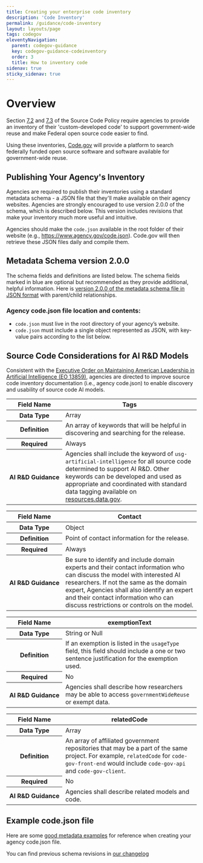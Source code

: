 ```yaml
---
title: Creating your enterprise code inventory
description: 'Code Inventory'
permalink: /guidance/code-inventory
layout: layouts/page
tags: codegov
eleventyNavigation:
  parent: codegov-guidance
  key: codegov-guidance-codeinventory
  order: 3
  title: How to inventory code
sidenav: true
sticky_sidenav: true
---
```


# Overview

Section
  <a href="https://www.whitehouse.gov/wp-content/uploads/legacy_drupal_files/omb/memoranda/2016/m_16_21.pdf" target="_blank">7.2</a>
  and <a href="https://www.whitehouse.gov/wp-content/uploads/legacy_drupal_files/omb/memoranda/2016/m_16_21.pdf" target="_blank">7.3</a> of the Source Code Policy require agencies to provide an inventory of their 'custom-developed code' to support government-wide reuse and make Federal open source code easier to find.

Using these inventories, <!--TODO: Fix this URL to be Code.gov after new CNAME is pointed--><a href="https://dsacms.github.io/code-gov/">Code.gov</a> will provide a platform to search federally funded open source software and software available for government-wide reuse.

## Publishing Your Agency's Inventory

Agencies are required to publish their inventories using a standard metadata schema - a JSON file that they'll make available on their agency websites. Agencies are strongly encouraged to use version 2.0.0 of the schema, which is described below. This version includes revisions that make your inventory much more useful and intuitive.

Agencies should make the `code.json` available in the root folder of their website (e.g., https://www.agency.gov/code.json). Code.gov will then retrieve these JSON files daily and compile them.

## Metadata Schema version 2.0.0

The schema fields and definitions are listed below.
<span class="text-accent-cool-dark" aria-hidden="true">The schema fields marked in blue are optional but recommended as they provide additional, helpful information.</span>
Here is <a href="https://github.com/GSA/code-gov-data/blob/master/schemas/schema-2.0.0.json">version 2.0.0 of the metadata schema file in JSON format</a>
with parent/child relationships.

### Agency code.json file location and contents:
<ul>
  <li><code>code.json</code> must live in the root directory of your agency’s website.</li>
  <li>
    <code>code.json</code> must include a single object represented as JSON, with key-value pairs according to the list below.
  </li>
</ul>

## Source Code Considerations for AI R&amp;D Models
Consistent with the 
<a href="https://bidenwhitehouse.archives.gov/briefing-room/presidential-actions/2025/01/14/executive-order-on-advancing-united-states-leadership-in-artificial-intelligence-infrastructure/">Executive Order on Maintaining American Leadership in Artificial Intelligence (EO 13859)</a>, agencies are directed to improve source code inventory documentation (i.e., agency code.json) to enable discovery and usability of source code AI models. 

  <table>
    <thead>
      <tr>
        <th scope="col">Field Name</th>
        <th scope="col">Tags</th>
      </tr>
    </thead>
    <tbody>
      <tr>
        <th scope="row">Data Type</th>
        <td>Array</td>
      </tr>
      <tr>
        <th scope="row">Definition</th>
        <td>
          An array of keywords that will be helpful in discovering and searching for the release.
        </td>
      </tr>
      <tr>
        <th scope="row">Required</th>
        <td>Always</td>
      </tr>
      <tr>
        <th scope="row"><span style="white-space: nowrap;">AI R&amp;D Guidance<span></th>
        <td>
          Agencies shall include the keyword of <code>usg-artificial-intelligence</code> for all source code determined to support AI R&amp;D. Other keywords can be developed and used as appropriate and coordinated with standard data tagging available on
          <a href="https://resources.data.gov/resources/dcat-us-priorities/#data-assets-to-fuel-ai-rd">resources.data.gov</a>.
        </td>
      </tr>
    </tbody>
  </table>
  <table>
    <thead>
      <tr>
        <th scope="col">Field Name</th>
        <th scope="col">Contact</th>
      </tr>
    </thead>
    <tbody>
      <tr>
        <th scope="row">Data Type</th>
        <td>Object</td>
      </tr>
      <tr>
        <th scope="row">Definition</th>
        <td>Point of contact information for the release.</td>
      </tr>
      <tr>
        <th scope="row">Required</th>
        <td>Always</td>
      </tr>
      <tr>
        <th scope="row"><span style="white-space: nowrap;">AI R&amp;D Guidance</span></th>
        <td>Be sure to identify and include domain experts and their contact information who can discuss the model with interested AI researchers. If not the same as the domain expert, Agencies shall also identify an expert and their contact information who can discuss restrictions or controls on the model.</td> 
      </tr>
    </tbody>
  </table>
  <table>
    <thead>
      <tr>
        <th scope="col">Field Name</th>
        <th scope="col">exemptionText</th>
      </tr>
    </thead>
    <tbody>
      <tr>
        <th scope="row">Data Type</th>
        <td>String or Null</td>
      </tr>
      <tr>
        <th scope="row">Definition</th>
        <td>If an exemption is listed in the <code>usageType</code> field, this field should include a one or two sentence justification for the exemption used.</td>
      </tr>
      <tr>
        <th scope="row">Required</th>
        <td>No</td>
      </tr>
      <tr>
        <th scope="row"><span style="white-space: nowrap;">AI R&amp;D Guidance</span></th>
        <td>Agencies shall describe how researchers may be able to access <code>governmentWideReuse</code> or exempt data.</td>
      </tr>
    </tbody>
  </table>
  <table>
    <thead>
      <tr>
        <th scope="col">Field Name</th>
        <th scope="col">relatedCode</th>
      </tr>
    </thead>
    <tbody>
      <tr>
        <th scope="row">Data Type</th>
        <td>Array</td>
      </tr>
      <tr>
        <th scope="row">Definition</th>
        <td>An array of affiliated government repositories that may be a part of the same project. For example, <code>relatedCode</code> for <code>code-gov-front-end</code> would include <code>code-gov-api</code> and <code>code-gov-client</code>.</td>
      </tr>
      <tr>
        <th scope="row">Required</th>
        <td>No</td>
      </tr>
      <tr>
        <th scope="row"><span style="white-space: nowrap;">AI R&amp;D Guidance</span></th>
        <td>Agencies shall describe related models and code.</td>
      </tr>
    </tbody>
  </table>

## Example code.json file

Here are some [good metadata examples](https://github.com/GSA/code-gov/blob/master/docs/metadata_examples.md) for reference when creating your agency code.json file.

You can find previous schema revisions in [our changelog](https://github.com/GSA/code-gov-data/blob/master/CHANGELOG.md)
